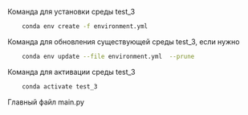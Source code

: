 Команда для установки среды test_3
```bash
    conda env create -f environment.yml
```
Команда для обновления существующей среды test_3, если нужно
```bash
    conda env update --file environment.yml  --prune
```
Команда для активации среды test_3
```bash
    conda activate test_3
```
Главный файл main.py
